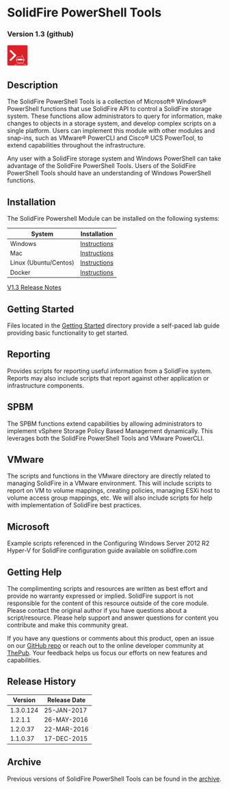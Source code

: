 # SolidFire PowerShell Tools

### Version 1.3 (github)

![logo](docs/product.png)

## Description

The SolidFire PowerShell Tools is a collection of Microsoft® Windows® PowerShell functions that use SolidFire API to control a SolidFire storage system. These functions allow administrators to query for information, make changes to objects in a storage system, and develop complex scripts on a single platform. Users can implement this module with other modules and snap-ins, such as VMware® PowerCLI and Cisco® UCS PowerTool, to extend capabilities throughout the infrastructure.

Any user with a SolidFire storage system and Windows PowerShell can take advantage of the SolidFire PowerShell Tools. Users of the SolidFire PowerShell Tools should have an understanding of Windows PowerShell functions.

## Installation

The SolidFire Powershell Module can be installed on the following systems:

| System                    | Installation                              |
|---------------------------|-------------------------------------------|
| Windows                   | [Instructions](docs/windows/README.md)    |
| Mac                       | [Instructions](docs/mac/README.md)        |
| Linux (Ubuntu/Centos)     | [Instructions](docs/linux/README.md)      |
| Docker                    | [Instructions](docs/docker/README.md)     |

[V1.3 Release Notes](https://github.com/solidfire/PowerShell/blob/master/Install/NetApp_SolidFire_PowerShell_Tools_Release_Notes_v1.3.pdf)

## Getting Started
Files located in the [Getting Started](https://github.com/solidfire/PowerShell/blob/master/Getting%20Started) directory provide a self-paced lab guide providing basic functionality to get started.

## Reporting
Provides scripts for reporting useful information from a SolidFire system.  Reports may also include scripts that report against other application or infrastructure components.

## SPBM
The SPBM functions extend capabilities by allowing administrators to implement vSphere Storage Policy Based Management dynamically. This leverages both the SolidFire PowerShell Tools and VMware PowerCLI.

## VMware
The scripts and functions in the VMware directory are directly related to managing SolidFire in a VMware environment.  This will include scripts to report on VM to volume mappings, creating policies, managing ESXi host to volume access group mappings, etc.  We will also include scripts for help with implementation of SolidFire best practices.

## Microsoft
Example scripts referenced in the Configuring Windows Server 2012 R2 Hyper-V for SolidFire configuration guide available on solidfire.com 

## Getting Help

The complimenting scripts and resources are written as best effort and provide no warranty expressed or implied.  SolidFire support is not responsible for the content of this resource outside of the core module. Please contact the original author if you have questions about a script/resource. Please help support and answer questions for content you contribute and make this community great.

If you have any questions or comments about this product, open an issue on our [GitHub repo](https://github.com/solidfire/powershell) or reach out to the online developer community at [ThePub](http://netapp.io). Your feedback helps us focus our efforts on new features and capabilities.

## Release History

| Version      | Release Date   |
|--------------|----------------|
| 1.3.0.124    | 25-JAN-2017 	  | 
| 1.2.1.1      | 26-MAY-2016    |
| 1.2.0.37     | 22-MAR-2016    |
| 1.1.0.37     | 17-DEC-2015    |   

## Archive
Previous versions of SolidFire PowerShell Tools can be found in the [archive](https://github.com/solidfire/PowerShell/tree/master/Install/Archive).